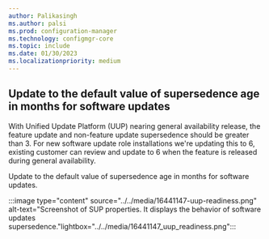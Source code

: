 ```yaml
---
author: Palikasingh
ms.author: palsi
ms.prod: configuration-manager
ms.technology: configmgr-core
ms.topic: include
ms.date: 01/30/2023
ms.localizationpriority: medium
---
```


## <a name="bkmk_softwareupdates"></a> Update to the default value of supersedence age in months for software updates

With Unified Update Platform (UUP) nearing general availability release, the feature update and non-feature update supersedence should be greater than 3. For new software update role installations we're updating this to 6, existing customer can review and update to 6 when the feature is released during general availability. 

Update to the default value of supersedence age in months for software updates.

:::image type="content" source="../../media/16441147-uup-readiness.png" alt-text="Screenshot of SUP properties. It displays the behavior of software updates supersedence."lightbox="../../media/16441147_uup_readiness.png":::

<!--16441147-->
